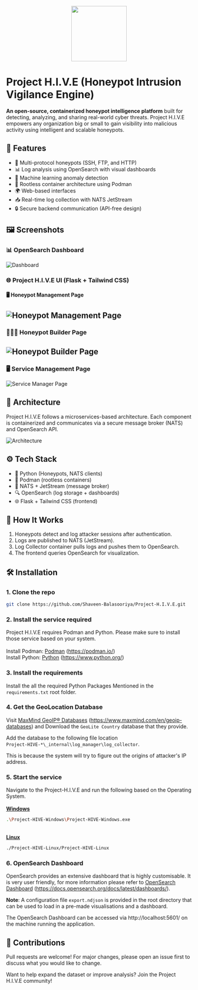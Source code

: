 <p align="center">
  <img src="frontend\static\assets\images\logo.svg" width="150"/>
</p>

# Project H.I.V.E (Honeypot Intrusion Vigilance Engine)

**An open-source, containerized honeypot intelligence platform** built for detecting, analyzing, and sharing real-world cyber threats. Project H.I.V.E empowers any organization big or small to gain visibility into malicious activity using intelligent and scalable honeypots.

## 🎯 Features

- 🚨 Multi-protocol honeypots (SSH, FTP, and HTTP)
- 📊 Log analysis using OpenSearch with visual dashboards
- 🧠 Machine learning anomaly detection
- 🔐 Rootless container architecture using Podman
- 🌍 Web-based interfaces
- 📥 Real-time log collection with NATS JetStream
- 🔒 Secure backend communication (API-free design)

## 🖼️ Screenshots

### 📊 OpenSearch Dashboard

![Dashboard](assets\OpenSearch_Dashboard.png)

### 🌐 Project H.I.V.E UI (Flask + Tailwind CSS)

#### 🖥️ Honeypot Management Page
![Honeypot Management Page](assets\Honeypot_Dashboard.jpeg)
-------------------------------

### 👷🏽‍♂️ Honeypot Builder Page
![Honeypot Builder Page](assets\Honeypot_Builder_Page.jpeg)
-------------------------------

### 🖥️ Service Management Page
![Service Manager Page](assets\Service_Manager.jpeg)

## 🚀 Architecture

Project H.I.V.E follows a microservices-based architecture. Each component is containerized and communicates via a secure message broker (NATS) and OpenSearch API.

![Architecture](assets/Architecture.png)

## ⚙️ Tech Stack

- 🐍 Python (Honeypots, NATS clients)
- 🐳 Podman (rootless containers)
- 📡 NATS + JetStream (message broker)
- 🔍 OpenSearch (log storage + dashboards)
- 🌐 Flask + Tailwind CSS (frontend)

## 📡 How It Works

1. Honeypots detect and log attacker sessions after authentication.
2. Logs are published to NATS (JetStream).
3. Log Collector container pulls logs and pushes them to OpenSearch.
4. The frontend queries OpenSearch for visualization.

## 🛠️ Installation

### 1. Clone the repo
```bash
git clone https://github.com/Shaveen-Balasooriya/Project-H.I.V.E.git
```

### 2. Install the service required
Project H.I.V.E requires Podman and Python. Please make sure to install those service based on your system. <br><br>
Install Podman: [Podman](https://podman.io/) (https://podman.io/)<br>
Install Python: [Python](https://www.python.org/) (https://www.python.org/)

### 3. Install the requirements
Install the all the required Python Packages Mentioned in the ```requirements.txt``` root folder.

### 4. Get the GeoLocation Database
Visit [MaxMind GeoIP® Databases](https://www.maxmind.com/en/geoip-databases) (https://www.maxmind.com/en/geoip-databases) and Download the ```GeoLite Country```	database that they provide.<br>

Add the database to the following file location<br>
```Project-HIVE-*\_internal\log_manager\log_collector```.

This is because the system will try to figure out the origins of attacker's IP address.

### 5. Start the service
Navigate to the Project-H.I.V.E and run the following based on the Operating System.<br><br>
<strong><u>Windows</u></strong>

```bash
.\Project-HIVE-Windows\Project-HIVE-Windows.exe
```
<br>
<strong><u>Linux</u></strong>

```bash
./Project-HIVE-Linux/Project-HIVE-Linux
```

### 6. OpenSearch Dashboard
OpenSearch provides an extensive dashboard that is highly customisable. It is very user friendly, for more information please refer to [OpenSearch Dashboard](https://docs.opensearch.org/docs/latest/dashboards/) (https://docs.opensearch.org/docs/latest/dashboards/). 

<b>Note</b>: A configuration file ```export.ndjson``` is provided in the root directory that can be used to load in a pre-made visualisations and a dashboard.

The OpenSearch Dashboard can be accessed via http://localhost:5601/ on the machine running the application. 

## 🤝 Contributions

Pull requests are welcome! For major changes, please open an issue first to discuss what you would like to change.

Want to help expand the dataset or improve analysis? Join the Project H.I.V.E community!
